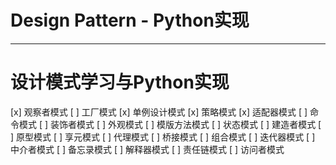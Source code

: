 # Design Pattern - Python实现
___
# 设计模式学习与Python实现
[x] 观察者模式
[ ] 工厂模式
[x] 单例设计模式
[x] 策略模式
[x] 适配器模式
[ ] 命令模式
[ ] 装饰者模式
[ ] 外观模式
[ ] 模版方法模式
[ ] 状态模式
[ ] 建造者模式
[ ] 原型模式
[ ] 享元模式
[ ] 代理模式
[ ] 桥接模式
[ ] 组合模式
[ ] 迭代器模式
[ ] 中介者模式
[ ] 备忘录模式
[ ] 解释器模式
[ ] 责任链模式
[ ] 访问者模式